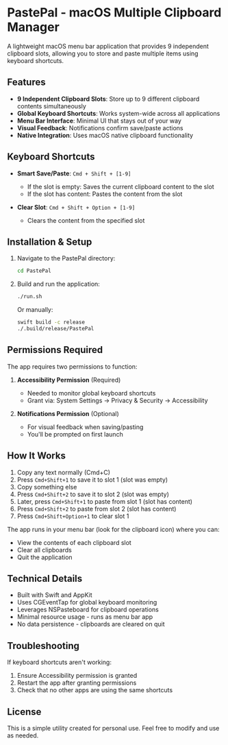 # PastePal - macOS Multiple Clipboard Manager

A lightweight macOS menu bar application that provides 9 independent clipboard slots, allowing you to store and paste multiple items using keyboard shortcuts.

## Features

- **9 Independent Clipboard Slots**: Store up to 9 different clipboard contents simultaneously
- **Global Keyboard Shortcuts**: Works system-wide across all applications
- **Menu Bar Interface**: Minimal UI that stays out of your way
- **Visual Feedback**: Notifications confirm save/paste actions
- **Native Integration**: Uses macOS native clipboard functionality

## Keyboard Shortcuts

- **Smart Save/Paste**: `Cmd + Shift + [1-9]`
  - If the slot is empty: Saves the current clipboard content to the slot
  - If the slot has content: Pastes the content from the slot
  
- **Clear Slot**: `Cmd + Shift + Option + [1-9]`
  - Clears the content from the specified slot

## Installation & Setup

1. Navigate to the PastePal directory:
   ```bash
   cd PastePal
   ```

2. Build and run the application:
   ```bash
   ./run.sh
   ```

   Or manually:
   ```bash
   swift build -c release
   ./.build/release/PastePal
   ```

## Permissions Required

The app requires two permissions to function:

1. **Accessibility Permission** (Required)
   - Needed to monitor global keyboard shortcuts
   - Grant via: System Settings → Privacy & Security → Accessibility
   
2. **Notifications Permission** (Optional)
   - For visual feedback when saving/pasting
   - You'll be prompted on first launch

## How It Works

1. Copy any text normally (Cmd+C)
2. Press `Cmd+Shift+1` to save it to slot 1 (slot was empty)
3. Copy something else  
4. Press `Cmd+Shift+2` to save it to slot 2 (slot was empty)
5. Later, press `Cmd+Shift+1` to paste from slot 1 (slot has content)
6. Press `Cmd+Shift+2` to paste from slot 2 (slot has content)
7. Press `Cmd+Shift+Option+1` to clear slot 1

The app runs in your menu bar (look for the clipboard icon) where you can:
- View the contents of each clipboard slot
- Clear all clipboards
- Quit the application

## Technical Details

- Built with Swift and AppKit
- Uses CGEventTap for global keyboard monitoring
- Leverages NSPasteboard for clipboard operations
- Minimal resource usage - runs as menu bar app
- No data persistence - clipboards are cleared on quit

## Troubleshooting

If keyboard shortcuts aren't working:
1. Ensure Accessibility permission is granted
2. Restart the app after granting permissions
3. Check that no other apps are using the same shortcuts

## License

This is a simple utility created for personal use. Feel free to modify and use as needed.